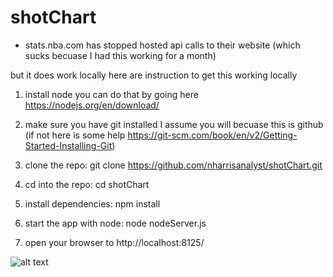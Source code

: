 # shotChart

- stats.nba.com has stopped hosted api calls to their website (which sucks becuase I had this working for a month)


but it does work locally here are instruction to get this working locally


1. install node you can do that by going here https://nodejs.org/en/download/

2.	make sure you have git installed I assume you will becuase this is github (if not here is some help https://git-scm.com/book/en/v2/Getting-Started-Installing-Git)

3. clone the repo:
			git clone https://github.com/nharrisanalyst/shotChart.git
			
			
4. cd into the repo:
       cd shotChart
       
5. install dependencies:
           npm install

5. start the app with node:
		node nodeServer.js
		
		
6. open your browser to http://localhost:8125/
		
![alt text](https://github.com/nharrisanalyst/shotChart/blob/master/ScreenShot.png)